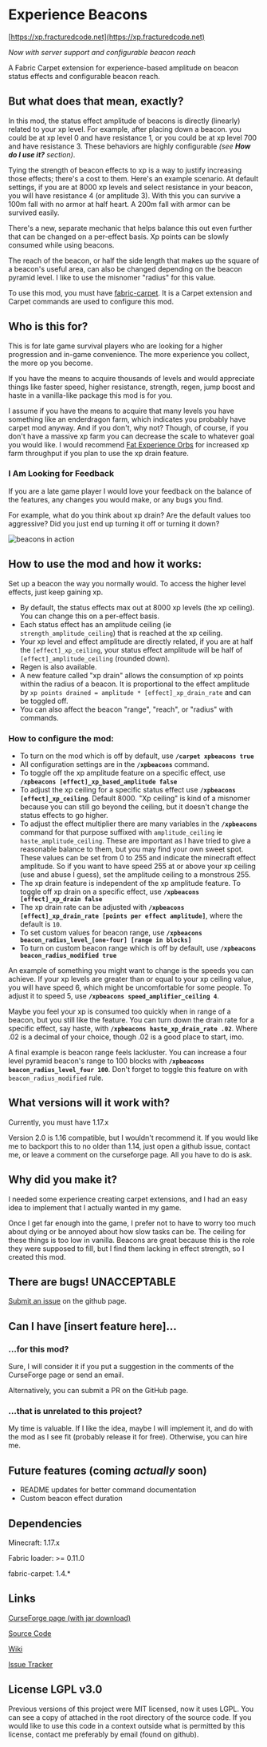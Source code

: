 # Experience Beacons
[https://xp.fracturedcode.net](https://xp.fracturedcode.net)

*Now with server support and configurable beacon reach*

A Fabric Carpet extension for experience-based amplitude on beacon status effects and configurable beacon reach.

## But what does that mean, exactly?
In this mod, the status effect amplitude of beacons is directly (linearly) related to your xp level. For example, after placing down a beacon. you could be at xp level 0 and have resistance 1, or you could be at xp level 700 and have resistance 3. These behaviors are highly configurable *(see **How do I use it?** section)*.

Tying the strength of beacon effects to xp is a way to justify increasing those effects; there's a cost to them. Here's an example scenario. At default settings, if you are at 8000 xp levels and select resistance in your beacon, you will have resistance 4 (or amplitude 3). With this you can survive a 100m fall with no armor at half heart. A 200m fall with armor can be survived easily.

There's a new, separate mechanic that helps balance this out even further that can be changed on a per-effect basis. Xp points can be slowly consumed while using beacons.

The reach of the beacon, or half the side length that makes up the square of a beacon's useful area, can also be changed depending on the beacon pyramid level. I like to use the misnomer "radius" for this value.

To use this mod, you must have [fabric-carpet](https://www.curseforge.com/minecraft/mc-mods/carpet). It is a Carpet extension and Carpet commands are used to configure this mod.

## Who is this for?
This is for late game survival players who are looking for a higher progression and in-game convenience. The more experience you collect, the more op you become.

If you have the means to acquire thousands of levels and would appreciate things like faster speed, higher resistance, strength, regen, jump boost and haste in a vanilla-like package this mod is for you.

I assume if you have the means to acquire that many levels you have something like an enderdragon farm, which indicates you probably have carpet mod anyway. And if you don't, why not? Though, of course, if you don't have a massive xp farm you can decrease the scale to whatever goal you would like. I would recommend [Fat Experience Orbs](https://www.curseforge.com/minecraft/mc-mods/fat-experience-orbs) for increased xp farm throughput if you plan to use the xp drain feature.

### I Am Looking for Feedback
If you are a late game player I would love your feedback on the balance of the features, any changes you would make, or any bugs you find.

For example, what do you think about xp drain? Are the default values too aggressive? Did you just end up turning it off or turning it down?

![beacons in action](https://i.imgur.com/H4sapLl.png)

## How to use the mod and how it works:

Set up a beacon the way you normally would. To access the higher level effects, just keep gaining xp.

- By default, the status effects max out at 8000 xp levels (the xp ceiling). You can change this on a per-effect basis.
- Each status effect has an amplitude ceiling (ie `strength_amplitude_ceiling`) that is reached at the xp ceiling.
- Your xp level and effect amplitude are directly related, if you are at half the `[effect]_xp_ceiling`, your status effect amplitude will be half of `[effect]_amplitude_ceiling` (rounded down).
- Regen is also available.
- A new feature called "xp drain" allows the consumption of xp points within the radius of a beacon. It is proportional to the effect amplitude by `xp points drained = amplitude * [effect]_xp_drain_rate` and can be toggled off.
- You can also affect the beacon "range", "reach", or "radius" with commands.

### How to configure the mod:
- To turn on the mod which is off by default, use **`/carpet xpbeacons true`**
- All configuration settings are in the **`/xpbeacons`** command.
- To toggle off the xp amplitude feature on a specific effect, use **`/xpbeacons [effect]_xp_based_amplitude false`**
- To adjust the xp ceiling for a specific status effect use **`/xpbeacons [effect]_xp_ceiling`**. Default 8000. "Xp ceiling" is kind of a misnomer because you can still go beyond the ceiling, but it doesn't change the status effects to go higher.
- To adjust the effect multiplier there are many variables in the **`/xpbeacons`** command for that purpose suffixed with `amplitude_ceiling` ie `haste_amplitude_ceiling`. These are important as I have tried to give a reasonable balance to them, but you may find your own sweet spot. These values can be set from 0 to 255 and indicate the minecraft effect amplitude. So if you want to have speed 255 at or above your xp ceiling (use and abuse I guess), set the amplitude ceiling to a monstrous 255.
- The xp drain feature is independent of the xp amplitude feature. To toggle off xp drain on a specific effect, use **`/xpbeacons [effect]_xp_drain false`**
- The xp drain rate can be adjusted with **`/xpbeacons [effect]_xp_drain_rate [points per effect amplitude]`**, where the default is `10`.
- To set custom values for beacon range, use **`/xpbeacons beacon_radius_level_[one-four] [range in blocks]`**
- To turn on custom beacon range which is off by default, use **`/xpbeacons beacon_radius_modified true`**

An example of something you might want to change is the speeds you can achieve. If your xp levels are greater than or equal to your xp ceiling value, you will have speed 6, which might be uncomfortable for some people. To adjust it to speed 5, use **`/xpbeacons speed_amplifier_ceiling 4`**.

Maybe you feel your xp is consumed too quickly when in range of a beacon, but you still like the feature. You can turn down the drain rate for a specific effect, say haste, with **`/xpbeacons haste_xp_drain_rate .02`**. Where .02 is a decimal of your choice, though .02 is a good place to start, imo.

A final example is beacon range feels lackluster. You can increase a four level pyramid beacon's range to 100 blocks with **`/xpbeacons beacon_radius_level_four 100`**. Don't forget to toggle this feature on with `beacon_radius_modified` rule.

## What versions will it work with?
Currently, you must have 1.17.x

Version 2.0 is 1.16 compatible, but I wouldn't recommend it. If you would like me to backport this to no older than 1.14, just open a github issue, contact me, or leave a comment on the curseforge page. All you have to do is ask. 

## Why did you make it?
I needed some experience creating carpet extensions, and I had an easy idea to implement that I actually wanted in my game.

Once I get far enough into the game, I prefer not to have to worry too much about dying or be annoyed about how slow tasks can be. The ceiling for these things is too low in vanilla. Beacons are great because this is the role they were supposed to fill, but I find them lacking in effect strength, so I created this mod.

## There are bugs! UNACCEPTABLE
[Submit an issue](https://urlsl.me/xpBeaconsIssues) on the github page.

## Can I have [insert feature here]...
### ...for this mod?
Sure, I will consider it if you put a suggestion in the comments of the CurseForge page or send an email.

Alternatively, you can submit a PR on the GitHub page.

### ...that is unrelated to this project?
My time is valuable. If I like the idea, maybe I will implement it, and do with the mod as I see fit (probably release it for free). Otherwise, you can hire me.

## Future features (coming *actually* soon)
- README updates for better command documentation
- Custom beacon effect duration

## Dependencies
Minecraft: 1.17.x

Fabric loader: >= 0.11.0

fabric-carpet: 1.4.*

## Links
[CurseForge page (with jar download)](https://xp.fracturedcode.net)

[Source Code](https://urlsl.me/xpBeaconsSource)

[Wiki](https://urlsl.me/xpBeaconsWiki)

[Issue Tracker](https://urlsl.me/xpBeaconsIssues)


## License LGPL v3.0
Previous versions of this project were MIT licensed, now it uses LGPL. You can see a copy of attached in the root directory of the source code.
If you would like to use this code in a context outside what is permitted by this license, contact me preferably by email (found on github).